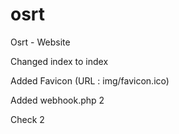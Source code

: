 # osrt

Osrt - Website

Changed index to index

Added Favicon (URL : img/favicon.ico)

Added webhook.php 2

Check 2
